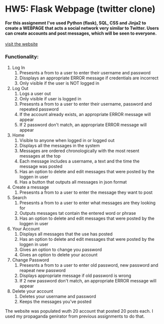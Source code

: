 # HW5: Flask Webpage (twitter clone)
 #### For this assignemnt I've used Python (flask), SQL, CSS and Jinja2 to create a WEBPAGE that acts a social network very similar to Twitter. Users can create accounts and post messages, which will be seen to everyone.<br />

[visit the website](http://ohorban.pythonanywhere.com/home)
 ### Functionality:
 1. Log In
    1. Presesnts a from to a user to enter their username and password
    1. Dissplays an appropriate ERROR message if credentials are incorrect
    1. Only visible if the user is NOT logged in
1. Log Out
    1. Logs a user out
    1. Only visible if user is logged in
    1. Presesnts a from to a user to enter their username, password and repeated password
    1. If the account already exists, an appropriate ERROR message will appear
    1. If 2 password don't match, an appropriate ERROR message will appear
1. Home
    1. Visible to anyone when logged in or logged out
    1. Displays all the messages in the system
    1. Messages are ordered chronologically with the most resent messages at the top
    1. Each message includes a username, a text and the time the message was posted
    1. Has an option to delete and edit messages that were posted by the loggen in user
    1. Has a button that outputs all messages in json format
1. Create a message
    1. Presesnts a from to a user to enter the message they want to post
1. Search
    1. Presesnts a from to a user to enter what messages are they looking for
    1. Outputs messages tat contain the entered word or phrase
    1. Has an option to delete and edit messages that were posted by the loggen in user
1. Your Account
    1. Displays all messages that the use has posted
    1. Has an option to delete and edit messages that were posted by the loggen in user
    1. Gives an option to change you password
    1. Gives an option to delete your account
1. Change Password
    1. Presesnts a from to a user to enter old password, new password and reapeat new password
    1. Displays appropriate message if old password is wrong
    1. If 2 new password don't match, an appropriate ERROR message will appear
1. Delete your account
    1. Deletes your username and password
    1. Keeps the messages you've posted

The website was populated wuth 20 account that posted 20 posts each. I used my propaganda genirator from previous assignments to do that. 